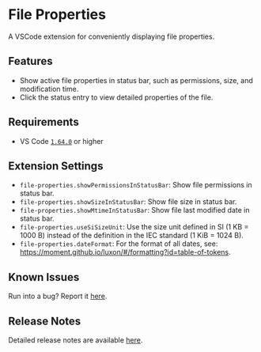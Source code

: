 # File Properties

A VSCode extension for conveniently displaying file properties.

## Features

- Show active file properties in status bar, such as permissions, size, and modification time.
- Click the status entry to view detailed properties of the file.

## Requirements

- VS Code [`1.64.0`](https://code.visualstudio.com/updates/v1_64) or higher

## Extension Settings

- `file-properties.showPermissionsInStatusBar`: Show file permissions in status bar.
- `file-properties.showSizeInStatusBar`: Show file size in status bar.
- `file-properties.showMtimeInStatusBar`: Show file last modified date in status bar.
- `file-properties.useSiSizeUnit`: Use the size unit defined in SI (1 KB = 1000 B) instead of the definition in the IEC standard (1 KiB = 1024 B).
- `file-properties.dateFormat`: For the format of all dates, see: https://moment.github.io/luxon/#/formatting?id=table-of-tokens.

## Known Issues

Run into a bug? Report it [here](https://github.com/dsyx/file-properties/issues).

## Release Notes

Detailed release notes are available [here](https://github.com/dsyx/file-properties/releases).
